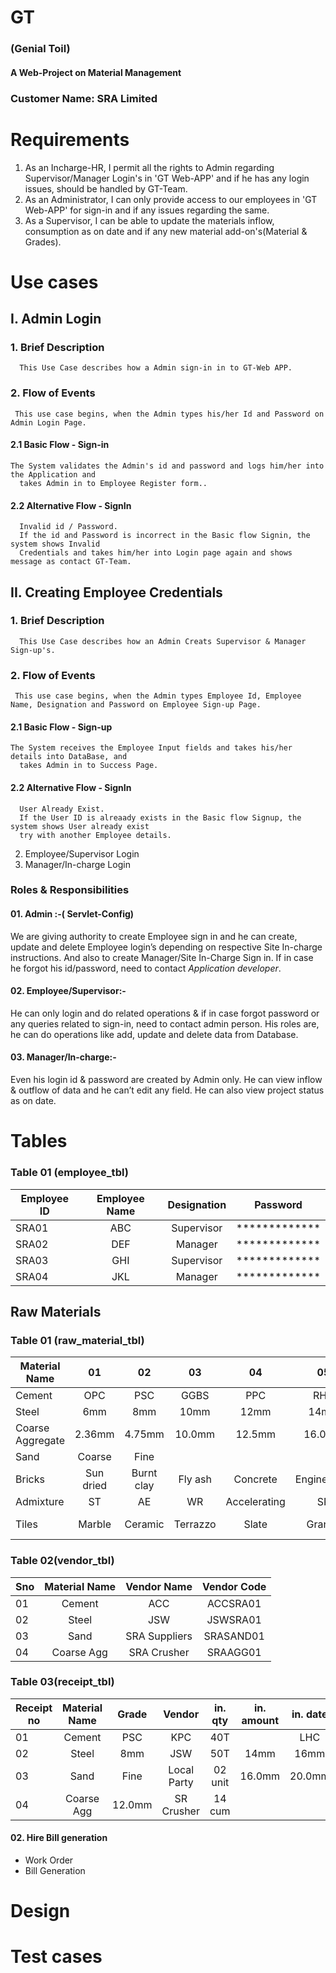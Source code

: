# GT
### (Genial Toil)
#### A Web-Project on Material Management

### Customer Name: SRA Limited
# Requirements
1. As an Incharge-HR, I permit all the rights to Admin regarding Supervisor/Manager Login's in 'GT Web-APP' and if he has any login         issues, should be handled by GT-Team.
2. As an Administrator, I can only provide access to our employees in 'GT Web-APP' for sign-in and if any issues regarding the same.
3. As a Supervisor, I can be able to update the materials inflow, consumption as on date and if any new material add-on's(Material &        Grades).
# Use cases
## I. Admin Login 

 ### 1. Brief Description
      This Use Case describes how a Admin sign-in in to GT-Web APP.
      
 ### 2. Flow of Events
     This use case begins, when the Admin types his/her Id and Password on Admin Login Page.
     
 #### 2.1 Basic Flow - Sign-in    
    The System validates the Admin's id and password and logs him/her into the Application and 
      takes Admin in to Employee Register form..
      
 #### 2.2 Alternative Flow - SignIn
      Invalid id / Password. 
      If the id and Password is incorrect in the Basic flow Signin, the system shows Invalid 
      Credentials and takes him/her into Login page again and shows message as contact GT-Team.    
      
 ## II. Creating Employee Credentials 

 ### 1. Brief Description
      This Use Case describes how an Admin Creats Supervisor & Manager Sign-up's.
      
 ### 2. Flow of Events
     This use case begins, when the Admin types Employee Id, Employee Name, Designation and Password on Employee Sign-up Page.
     
 #### 2.1 Basic Flow - Sign-up    
    The System receives the Employee Input fields and takes his/her details into DataBase, and 
      takes Admin in to Success Page.
      
 #### 2.2 Alternative Flow - SignIn
      User Already Exist. 
      If the User ID is alreaady exists in the Basic flow Signup, the system shows User already exist 
      try with another Employee details.
     

02. Employee/Supervisor Login
03. Manager/In-charge Login

### Roles & Responsibilities
#### 01. Admin :-( Servlet-Config)
We are giving authority to create Employee sign in and he can create, update and delete Employee login’s depending on respective Site In-charge instructions. And also to create Manager/Site In-Charge Sign in.
If in case he forgot his id/password, need to contact *Application developer*.

#### 02. Employee/Supervisor:-
He can only login and do related operations & if in case forgot password or any queries related to sign-in, need to contact admin person.
His roles are, he can do operations like add, update and delete data from Database.

#### 03. Manager/In-charge:-
Even his login id & password are created by Admin only.
He can view inflow & outflow of data and he can’t edit any field.
He can also view project status as on date.  

# Tables
### Table 01 (employee_tbl)
|   Employee ID   | Employee Name |  Designation  |    Password   |
| -------------   |:-------------:|:-------------:|:-------------:|
|SRA01            |ABC            |Supervisor     | ************* |
|SRA02            |DEF            |Manager        | ************* |
|SRA03            |GHI            |Supervisor     | ************* |
|SRA04            |JKL            |Manager        | ************* |


## Raw Materials
### Table 01 (raw_material_tbl)

|  Material Name  |      01       |      02       |      03       |      04       |      05       |      06       |      07       |
| -------------   |:-------------:|:-------------:|:-------------:|:-------------:|:-------------:|:-------------:|:-------------:|
|Cement           |      OPC      |      PSC      |      GGBS     |       PPC     |      RHC      |      LHC      |      QSC      |
|Steel            |      6mm      |      8mm      |      10mm     |      12mm     |      14mm     |      16mm     |      18mm     |
|Coarse Aggregate |     2.36mm    |    4.75mm     |    10.0mm     |      12.5mm   |    16.0mm     |    20.0mm     |    40.0mm     |
|Sand             |     Coarse    |     Fine      |               |               |               |               |               |
|Bricks           |   Sun dried   |  Burnt clay   |    Fly ash    |    Concrete   |  Engineering  |  Sand Lime    |               |
|Admixture        |       ST      |      AE       |       WR      | Accelerating  |       SR      |      SP       |               |
|Tiles            |     Marble    |    Ceramic    |    Terrazzo   |     Slate     |    Granite    |   Traventine  |  Lime Stone   |

### Table 02(vendor_tbl)

|      Sno        | Material Name |  Vendor Name  |  Vendor Code  |
| -------------   |:-------------:|:-------------:|:-------------:|
|01               |     Cement    |      ACC      |   ACCSRA01    |
|02               |     Steel     |      JSW      |   JSWSRA01    |
|03               |     Sand      | SRA Suppliers |   SRASAND01   |
|04               |  Coarse Agg   |  SRA Crusher  |   SRAAGG01    |

### Table 03(receipt_tbl)

|   Receipt no    | Material Name |     Grade     |     Vendor    |    in. qty    |  in. amount   |    in. date   |
| -------------   |:-------------:|:-------------:|:-------------:|:-------------:|:-------------:|:-------------:|
|01               |      Cement   |      PSC      |      KPC      |       40T     |               |      LHC      | 
|02               |     Steel     |      8mm      |      JSW      |       50T     |      14mm     |      16mm     | 
|03               |     Sand      |      Fine     | Local Party   |      02 unit  |    16.0mm     |    20.0mm     | 
|04               | Coarse Agg    |    12.0mm     |   SR Crusher  |       14 cum  |               |



#### 02. Hire Bill generation
+ Work Order
+ Bill Generation

# Design

# Test cases
